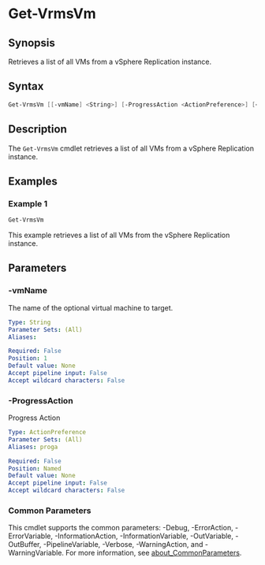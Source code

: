 # Get-VrmsVm

## Synopsis

Retrieves a list of all VMs from a vSphere Replication instance.

## Syntax

```powershell
Get-VrmsVm [[-vmName] <String>] [-ProgressAction <ActionPreference>] [<CommonParameters>]
```

## Description

The `Get-VrmsVm` cmdlet retrieves a list of all VMs from a vSphere Replication instance.

## Examples

### Example 1

```powershell
Get-VrmsVm
```

This example retrieves a list of all VMs from the vSphere Replication instance.

## Parameters

### -vmName

The name of the optional virtual machine to target.

```yaml
Type: String
Parameter Sets: (All)
Aliases:

Required: False
Position: 1
Default value: None
Accept pipeline input: False
Accept wildcard characters: False
```

### -ProgressAction

Progress Action

```yaml
Type: ActionPreference
Parameter Sets: (All)
Aliases: proga

Required: False
Position: Named
Default value: None
Accept pipeline input: False
Accept wildcard characters: False
```

### Common Parameters

This cmdlet supports the common parameters: -Debug, -ErrorAction, -ErrorVariable, -InformationAction, -InformationVariable, -OutVariable, -OutBuffer, -PipelineVariable, -Verbose, -WarningAction, and -WarningVariable. For more information, see [about_CommonParameters](http://go.microsoft.com/fwlink/?LinkID=113216).

